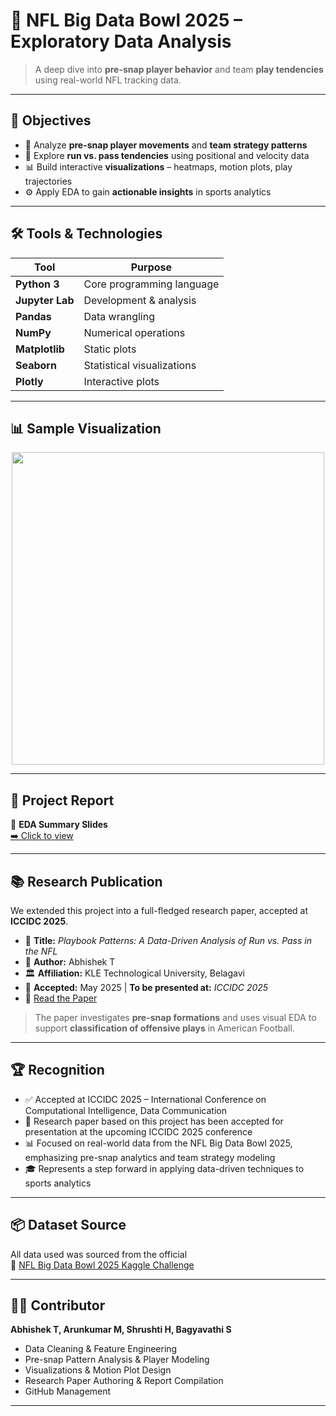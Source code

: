 # 🏈 NFL Big Data Bowl 2025 – Exploratory Data Analysis

> A deep dive into **pre-snap player behavior** and team **play tendencies** using real-world NFL tracking data.

---

## 🎯 Objectives

- 🧠 Analyze **pre-snap player movements** and **team strategy patterns**
- 🔁 Explore **run vs. pass tendencies** using positional and velocity data
- 📊 Build interactive **visualizations** – heatmaps, motion plots, play trajectories
- ⚙️ Apply EDA to gain **actionable insights** in sports analytics

---

## 🛠️ Tools & Technologies

| Tool            | Purpose                      |
|-----------------|------------------------------|
| **Python 3**    | Core programming language     |
| **Jupyter Lab** | Development & analysis        |
| **Pandas**      | Data wrangling                |
| **NumPy**       | Numerical operations          |
| **Matplotlib**  | Static plots                  |
| **Seaborn**     | Statistical visualizations    |
| **Plotly**      | Interactive plots             |

---

## 📊 Sample Visualization

<p align="center">
  <img src="https://github.com/user-attachments/assets/db68efa6-d198-4d20-b449-b8359fef65a2" width="500"/>
</p>

---

## 📄 Project Report

📘 **EDA Summary Slides**  
[➡️ Click to view](https://github.com/user-attachments/files/21226201/EDA.FINAL.pptx)

---

## 📚 Research Publication

We extended this project into a full-fledged research paper, accepted at **ICCIDC 2025**.

- 📄 **Title:** _Playbook Patterns: A Data-Driven Analysis of Run vs. Pass in the NFL_  
- 👤 **Author:** Abhishek T  
- 🏛️ **Affiliation:** KLE Technological University, Belagavi  
- 📅 **Accepted:** May 2025 | **To be presented at:** *ICCIDC 2025*  
- 🔗 [Read the Paper](https://github.com/user-attachments/files/21226309/ResearchPaper.pdf)

> The paper investigates **pre-snap formations** and uses visual EDA to support **classification of offensive plays** in American Football.

---

## 🏆 Recognition

- ✅ Accepted at ICCIDC 2025 – International Conference on Computational Intelligence, Data Communication  
- 📌 Research paper based on this project has been accepted for presentation at the upcoming ICCIDC 2025 conference  
- 📊 Focused on real-world data from the NFL Big Data Bowl 2025, emphasizing pre-snap analytics and team strategy modeling  
- 🎓 Represents a step forward in applying data-driven techniques to sports analytics

---

## 📦 Dataset Source

All data used was sourced from the official  
🔗 [NFL Big Data Bowl 2025 Kaggle Challenge](https://www.kaggle.com/competitions/nfl-big-data-bowl-2025)

---

## 👨‍💻 Contributor

**Abhishek T, Arunkumar M, Shrushti H, Bagyavathi S**

- Data Cleaning & Feature Engineering  
- Pre-snap Pattern Analysis & Player Modeling  
- Visualizations & Motion Plot Design  
- Research Paper Authoring & Report Compilation  
- GitHub Management

---
